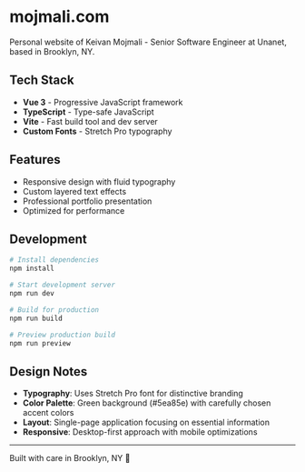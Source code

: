 # mojmali.com

Personal website of Keivan Mojmali - Senior Software Engineer at Unanet, based in Brooklyn, NY.

## Tech Stack

- **Vue 3** - Progressive JavaScript framework
- **TypeScript** - Type-safe JavaScript
- **Vite** - Fast build tool and dev server
- **Custom Fonts** - Stretch Pro typography

## Features

- Responsive design with fluid typography
- Custom layered text effects
- Professional portfolio presentation
- Optimized for performance

## Development

```bash
# Install dependencies
npm install

# Start development server
npm run dev

# Build for production
npm run build

# Preview production build
npm run preview
```

## Design Notes

- **Typography**: Uses Stretch Pro font for distinctive branding
- **Color Palette**: Green background (#5ea85e) with carefully chosen accent colors
- **Layout**: Single-page application focusing on essential information
- **Responsive**: Desktop-first approach with mobile optimizations

---

Built with care in Brooklyn, NY 🌆